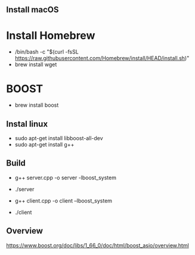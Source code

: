 ## Install macOS

# Install Homebrew
- /bin/bash -c "$(curl -fsSL https://raw.githubusercontent.com/Homebrew/install/HEAD/install.sh)"
- brew install wget

# BOOST
- brew install boost

## Instal linux
- sudo apt-get install libboost-all-dev 
- sudo apt-get install g++

## Build
- g++ server.cpp -o server -lboost_system
- ./server

- g++ client.cpp -o client –lboost_system
- ./client

## Overview
https://www.boost.org/doc/libs/1_66_0/doc/html/boost_asio/overview.html